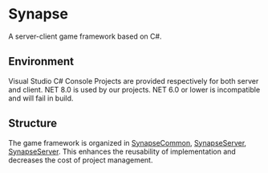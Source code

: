 # Synapse
A server-client game framework based on C#.

## Environment
Visual Studio C# Console Projects are provided respectively for both server and client. NET 8.0 is used by our projects. NET 6.0 or lower is incompatible and will fail in build.

## Structure
The game framework is organized in [SynapseCommon](./SynapseCommon/), [SynapseServer](./SynapseServer/), [SynapseServer](./SynapseClient/). This enhances the reusability of implementation and decreases the cost of project management.
